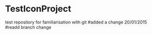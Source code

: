 # TestIconProject
test repository for familiarisation with git
#added a change 20/01/2015
#readd branch change
